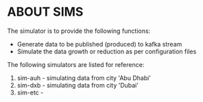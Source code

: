 ABOUT SIMS
==========

The simulator is to provide the following functions:

- Generate data to be published (produced) to kafka stream
- Simulate the data growth or reduction as per configuration files

The following simulators are listed for reference:

1. sim-auh - simulating data from city 'Abu Dhabi'
2. sim-dxb - simulating data from city 'Dubai'
3. sim-etc - 